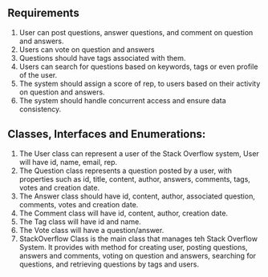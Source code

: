 ## Requirements
1. User can post questions, answer questions, and comment on question and answers.
2. Users can vote on question and answers 
3. Questions should have tags associated with them.
4. Users can search for questions based on keywords, tags or even profile of the user.
5. The system should assign a score of rep, to users based on their activity on question and answers.
6. The system should handle concurrent access and ensure data consistency.


## Classes, Interfaces and Enumerations:
1. The User class can represent a user of the Stack Overflow system, User will have id, name, email, rep.
2. The Question class represents a question posted by a user, with properties such as id, title, content, author, answers, comments, tags, votes and creation date.
3. The Answer class should have id, content, author, associated question, comments, votes and creation date.
4. The Comment class will have id, content, author, creation date.
5. The Tag class will have id and name.
6. The Vote class will have a question/answer.
7. StackOverflow Class is the main class that manages teh Stack Overflow System. It provides with method for creating user, posting questions, answers and comments, voting on question and answers, searching for questions, and retrieving questions by tags and users.